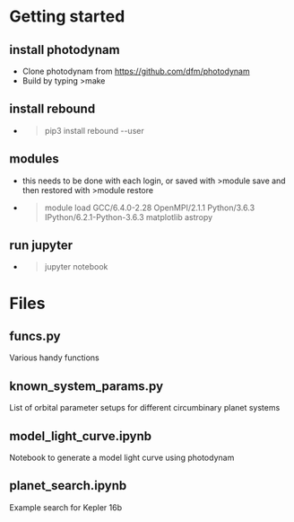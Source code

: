 Getting started
===============

install photodynam
------------------
* Clone photodynam from https://github.com/dfm/photodynam
* Build by typing >make

install rebound
---------------
* >pip3 install rebound --user

modules
-------
* this needs to be done with each login, or saved with >module save and then restored with >module restore
* >module load GCC/6.4.0-2.28 OpenMPI/2.1.1 Python/3.6.3 IPython/6.2.1-Python-3.6.3 matplotlib astropy

run jupyter
-----------
* >jupyter notebook

Files
=====

funcs.py
--------
Various handy functions

known_system_params.py
----------------------
List of orbital parameter setups for different circumbinary planet systems

model_light_curve.ipynb
-----------------------
Notebook to generate a model light curve using photodynam

planet_search.ipynb
-------------------
Example search for Kepler 16b